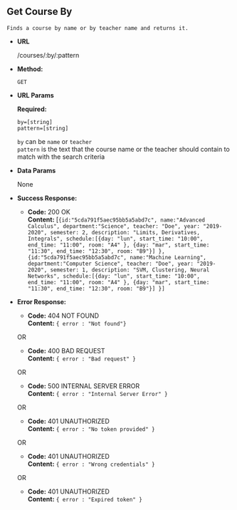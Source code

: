**Get Course By**
----
    Finds a course by name or by teacher name and returns it.
* **URL**

  /courses/:by/:pattern
  
* **Method:**

  `GET`
  
*  **URL Params**

   **Required:**
 
   `by=[string]`<br/>
   `pattern=[string]`
   
   `by` can be `name` or `teacher`<br />
  `pattern` is the text that the course name or the teacher should contain to match with the search criteria 


* **Data Params**

    None

* **Success Response:**

  * **Code:** 200 OK <br />
    **Content:** [`{id:"5cda791f5aec95bb5a5abd7c",
                   name:"Advanced Calculus", department:"Science", teacher: "Doe", year: "2019-2020", semester: 2,
	               description: "Limits, Derivatives, Integrals",
	               schedule:[{day: "lun", start_time: "10:00", end_time: "11:00", room: "A4" },
				                {day: "mar", start_time: "11:30", end_time: "12:30", room: "B9"}]
                     },
                   {id:"5cda791f5aec95bb5a5abd7c",
                   name:"Machine Learning", department:"Computer Science", teacher: "Doe", year: "2019-2020", semester: 1,
	               description: "SVM, Clustering, Neural Networks",
	               schedule:[{day: "lun", start_time: "10:00", end_time: "11:00", room: "A4" },
				                {day: "mar", start_time: "11:30", end_time: "12:30", room: "B9"}]
                     }]`
 
* **Error Response:**

  * **Code:** 404 NOT FOUND <br />
    **Content:** `{ error : "Not found"}`

  OR

  * **Code:** 400 BAD REQUEST <br />
    **Content:** `{ error : "Bad request" }`
    
    
  OR

  * **Code:** 500 INTERNAL SERVER ERROR <br />
    **Content:** `{ error : "Internal Server Error" }`
    
  OR

  * **Code:** 401 UNAUTHORIZED <br />
    **Content:** `{ error : "No token provided" }`
    
  OR

  * **Code:** 401 UNAUTHORIZED <br />
    **Content:** `{ error : "Wrong credentials" }`
    
    
  OR

  * **Code:** 401 UNAUTHORIZED <br />
    **Content:** `{ error : "Expired token" }`